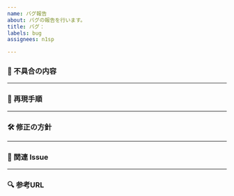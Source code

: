 ```yaml
---
name: バグ報告
about: バグの報告を行います。
title: バグ：
labels: bug
assignees: n1sp

---
```


### 🐞 不具合の内容  

---

### 🔁 再現手順

---

### 🛠 修正の方針

---

### 🔗 関連 Issue

---

### 🔍 参考URL
